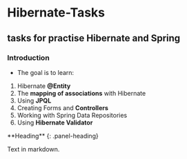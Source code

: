# Hibernate-Tasks
## tasks for practise Hibernate and Spring
### Introduction
* The goal is to learn:
1. Hibernate **@Entity**
2. The **mapping of associations** with Hibernate
3. Using **JPQL**
4. Creating Forms and **Controllers**
5. Working with Spring Data Repositories
6. Using **Hibernate Validator**
<div class="panel panel-gitlab-orange">
**Heading**
{: .panel-heading}
<div class="panel-body">

Text in markdown.

</div>
</div
